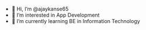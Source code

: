 - 👋 Hi, I’m @ajaykanse65
- 👀 I’m interested in App Development
- 🌱 I’m currently learning BE in Information Technology


<!---
ajaykanse65/ajaykanse65 is a ✨ special ✨ repository because its `README.md` (this file) appears on your GitHub profile.
You can click the Preview link to take a look at your changes.
--->

